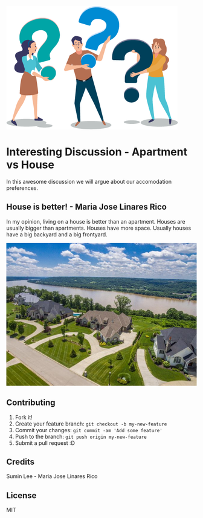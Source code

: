 ![oops, image not found](img/question_mark.png "Question Mark")

# Interesting Discussion - Apartment vs House

In this awesome discussion we will argue about our accomodation preferences.

## House is better! - Maria Jose Linares Rico

In my opinion, living on a house is better than an apartment.
Houses are usually bigger than apartments. Houses have more space. Usually houses have a big backyard and a big frontyard.

![oops, image not found](img/awesome_house.jpeg "House Image")


## Contributing

1. Fork it!
2. Create your feature branch: `git checkout -b my-new-feature`
3. Commit your changes: `git commit -am 'Add some feature'`
4. Push to the branch: `git push origin my-new-feature`
5. Submit a pull request :D


## Credits

Sumin Lee - Maria Jose Linares Rico

## License

MIT
